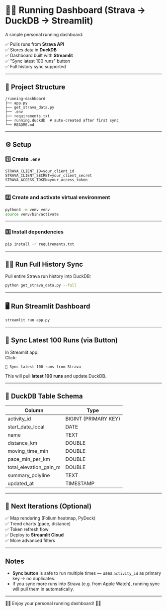 # 🏃‍♂️ Running Dashboard (Strava → DuckDB → Streamlit)

A simple personal running dashboard:

✅ Pulls runs from **Strava API**  
✅ Stores data in **DuckDB**  
✅ Dashboard built with **Streamlit**  
✅ "Sync latest 100 runs" button  
✅ Full history sync supported  

---

## 🚀 Project Structure

```
/running-dashboard
├── app.py
├── get_strava_data.py
├── .env
├── requirements.txt
├── running.duckdb  # auto-created after first sync
└── README.md
```

---

## ⚙️ Setup

### 1️⃣ Create `.env`

```env
STRAVA_CLIENT_ID=your_client_id
STRAVA_CLIENT_SECRET=your_client_secret
STRAVA_ACCESS_TOKEN=your_access_token
```

---

### 2️⃣ Create and activate virtual environment

```bash
python3 -m venv venv
source venv/bin/activate
```

---

### 3️⃣ Install dependencies

```bash
pip install -r requirements.txt
```

---

## 🏃‍♂️ Run Full History Sync

Pull entire Strava run history into DuckDB:

```bash
python get_strava_data.py --full
```

---

## 🖥️ Run Streamlit Dashboard

```bash
streamlit run app.py
```

---

## 🔄 Sync Latest 100 Runs (via Button)

In Streamlit app:  
Click:  

```
🔄 Sync latest 100 runs from Strava
```

This will pull **latest 100 runs** and update DuckDB.

---

## 💾 DuckDB Table Schema

| Column                 | Type   |
|------------------------|--------|
| activity_id            | BIGINT (PRIMARY KEY) |
| start_date_local       | DATE   |
| name                   | TEXT   |
| distance_km            | DOUBLE |
| moving_time_min        | DOUBLE |
| pace_min_per_km        | DOUBLE |
| total_elevation_gain_m | DOUBLE |
| summary_polyline       | TEXT   |
| updated_at             | TIMESTAMP |

---

## 🌟 Next Iterations (Optional)

✅ Map rendering (Folium heatmap, PyDeck)  
✅ Trend charts (pace, distance)  
✅ Token refresh flow  
✅ Deploy to **Streamlit Cloud**  
✅ More advanced filters  

---

## Notes

- **Sync button** is safe to run multiple times — uses `activity_id` as primary key → no duplicates.
- If you sync more runs into Strava (e.g. from Apple Watch), running sync will pull them in automatically.

---

🚴‍♂️ Enjoy your personal running dashboard! 🚀✨
